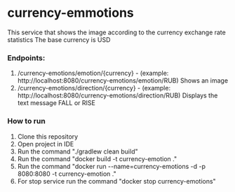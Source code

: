 # currency-emmotions

This service that shows the image according to the currency exchange rate statistics
The base currency is USD

### Endpoints:
1. /currency-emotions/emotion/{currency} - (example: http://localhost:8080/currency-emotions/emotion/RUB)
   Shows an image
3. /currency-emotions/direction/{currency} - (example: http://localhost:8080/currency-emotions/direction/RUB)
  Displays the text message FALL or RISE
  
### How to run

1. Clone this repository
2. Open project in IDE
3. Run the command "./gradlew clean build"
4. Run the command "docker build -t currency-emotion ."
5. Run the command "docker run --name=currency-emotions -d -p 8080:8080 -t currency-emotion ."
6. For stop service run the command "docker stop currency-emotions"
